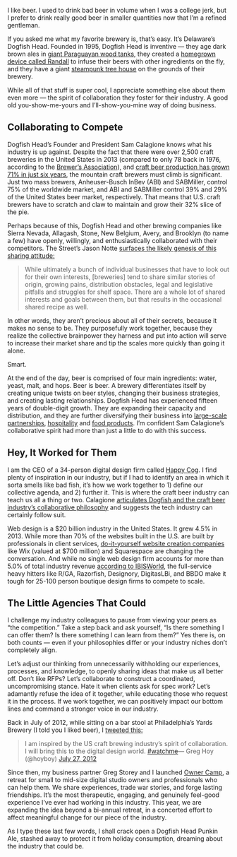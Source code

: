 

I like beer. I used to drink bad beer in volume when I was a college jerk, but I prefer to drink really good
beer in smaller quantities now that I’m a refined gentleman.

If you asked me what my favorite brewery is, that’s easy. It’s Delaware’s Dogfish Head. Founded in 1995,
Dogfish Head is inventive — they age dark brown ales in [giant Paraguayan wood
tanks](http://www.youtube.com/watch?v=TEciC3Q5k14), they created a [homegrown device called
Randall](http://www.youtube.com/watch?v=PmPrg1pq1x8) to infuse their beers with other ingredients on the fly,
and they have a giant [steampunk tree house](http://www.dogfish.com/company/tangents/steampunk-treehouse.htm)
on the grounds of their brewery.

While all of that stuff is super cool, I appreciate something else about them even more — the spirit of
collaboration they foster for their industry. A good old you-show-me-yours and I’ll-show-you-mine way of
doing business.

## Collaborating to Compete

Dogfish Head’s Founder and President Sam Calagione knows what his industry is up against. Despite the fact
that there were over 2,500 craft breweries in the United States in 2013 (compared to only 78 back in 1976,
according to the [Brewer’s
Association](http://www.brewersassociation.org/pages/business-tools/craft-brewing-statistics/number-of-breweries)),
and [craft beer production has grown 71% in just six
years](http://www.forbes.com/sites/cathyhuyghe/2014/01/14/what-suntory-beam-can-learn-from-craft-beer-entrepreneurs/),
the mountain craft brewers must climb is significant. Just two mass brewers, Anheuser-Busch InBev (ABI) and
SABMiller, control 75% of the worldwide market, and ABI and SABMiller control 39% and 29% of the United States
beer market, respectively. That means that U.S. craft brewers have to scratch and claw to maintain and grow
their 32% slice of the pie.

Perhaps because of this, Dogfish Head and other brewing companies like Sierra Nevada, Allagash, Stone, New
Belgium, Avery, and Brooklyn (to name a few) have openly, willingly, and enthusiastically collaborated with
their competitors. The Street’s Jason Notte [surfaces the likely genesis of this sharing
attitude:](http://www.thestreet.com/story/11997284/1/9-great-collaborative-beers.html)

> While
> ultimately a bunch of individual businesses that have to look out for their own interests, [breweries] tend to
> share similar stories of origin, growing pains, distribution obstacles, legal and legislative pitfalls and
> struggles for shelf space. There are a whole lot of shared interests and goals between them, but that results
> in the occasional shared recipe as well.

In other words, they aren’t precious about all of their secrets, because it makes no sense to be. They
purposefully work together, because they realize the collective brainpower they harness and put into action
will serve to increase their market share and tip the scales more quickly than going it alone.

Smart.

At the end of the day, beer is comprised of four main ingredients: water, yeast, malt, and hops. Beer is beer.
A brewery differentiates itself by creating unique twists on beer styles, changing their business strategies,
and creating lasting relationships. Dogfish Head has experienced fifteen years of double-digit growth. They
are expanding their capacity and distribution, and they are further diversifying their business into
[large-scale partnerships](http://www.eataly.com/birreria/),
[hospitality](http://www.dogfish.com/community/blogfish/members/justin-williams/the-dogfish-inn-lets-spend-the-night-together.htm)
and [food products](http://vimeo.com/69022105). I’m confident Sam Calagione’s collaborative spirit had
more than just a little to do with this success.

## Hey, It Worked for Them

I am the CEO of a 34-person digital design firm called [Happy Cog](http://happycog.com). I find plenty of
inspiration in our industry, but if I had to identify an area in which it sorta smells like bad fish, it’s
how we work together to 1) define our collective agenda, and 2) further it. This is where the craft beer
industry can teach us all a thing or two. Calagione [articulates Dogfish and the craft beer industry’s
collaborative philosophy](http://www.youtube.com/watch?v=Bws2R7Jq7Uo) and suggests the tech industry can
certainly follow suit.

Web design is a $20 billion industry in the United States. It grew 4.5% in 2013. While more than 70% of the
websites built in the U.S. are built by professionals in client services, [do-it-yourself website creation
companies](http://finance.yahoo.com/news/market-analysis-design-industry-180000355.html) like Wix (valued at
$700 million) and Squarespace are changing the conversation. And while no single web design firm accounts for
more than 5.0% of total industry revenue [according to
IBISWorld](http://www.prweb.com/releases/2013/8/prweb10993697.htm), the full-service heavy hitters like R/GA,
Razorfish, Designory, DigitasLBi, and BBDO make it tough for 25-100 person boutique design firms to compete to
scale.

## The Little Agencies That Could

I challenge my industry colleagues to pause from viewing your peers as “the competition.” Take a step back
and ask yourself, “Is there something I can offer them? Is there something I can learn from them?” Yes
there is, on both counts — even if your philosophies differ or your industry niches don’t completely
align.

Let’s adjust our thinking from unnecessarily withholding our experiences, processes, and knowledge, to
openly sharing ideas that make us all better off. Don’t like RFPs? Let’s collaborate to construct a
coordinated, uncompromising stance. Hate it when clients ask for spec work? Let’s adamantly refuse the idea
of it together, while educating those who request it in the process. If we work together, we can positively
impact our bottom lines and command a stronger voice in our industry.

Back in July of 2012, while sitting on a bar stool at Philadelphia’s Yards Brewery (I told you I liked
beer), I [tweeted this:](https://twitter.com/hoyboy/status/228995498302918656)

> I am
> inspired by the US craft brewing industry’s spirit of collaboration. I will bring this to the digital design
> world. [#watchme](https://twitter.com/search?q=%23watchme&src=hash)— Greg Hoy (@hoyboy) [July 27,
> 2012](https://twitter.com/hoyboy/statuses/228995498302918656) 

Since then, my business partner Greg Storey and I launched [Owner Camp](http://ownercamp.com), a retreat for
small to mid-size digital studio owners and professionals who can help them. We share experiences, trade war
stories, and forge lasting friendships. It’s the most therapeutic, engaging, and genuinely feel-good
experience I’ve ever had working in this industry. This year, we are expanding the idea beyond a bi-annual
retreat, in a concerted effort to affect meaningful change for our piece of the industry.

As I type these last few words, I shall crack open a Dogfish Head Punkin Ale, stashed away to protect it from
holiday consumption, dreaming about the industry that could be.